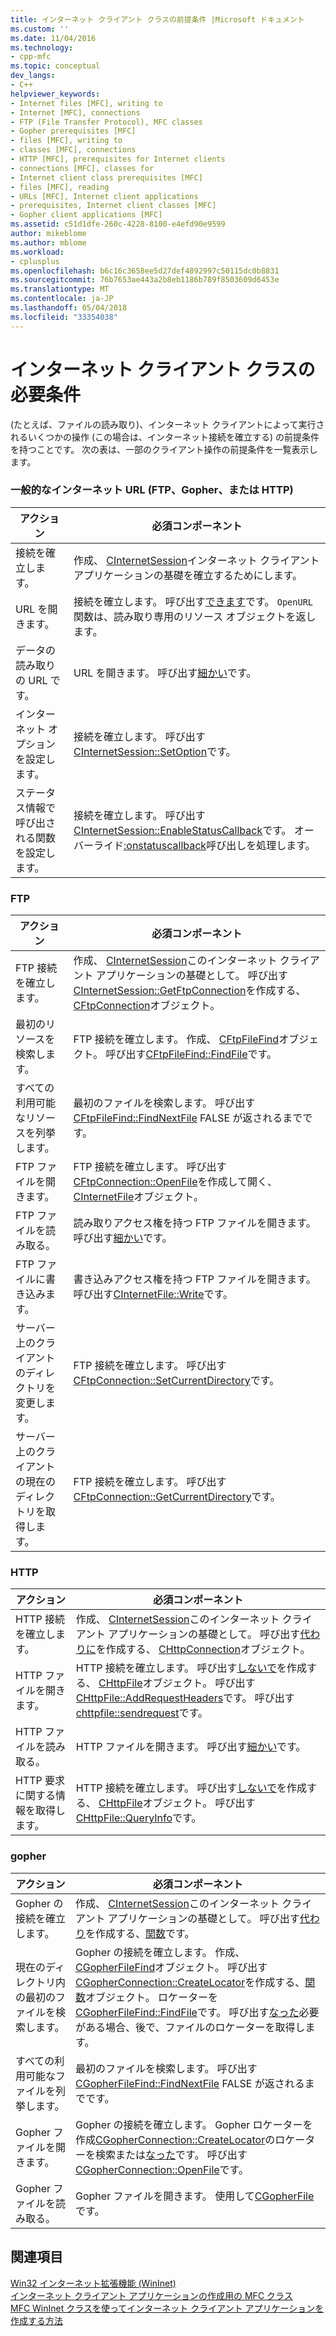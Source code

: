 ```yaml
---
title: インターネット クライアント クラスの前提条件 |Microsoft ドキュメント
ms.custom: ''
ms.date: 11/04/2016
ms.technology:
- cpp-mfc
ms.topic: conceptual
dev_langs:
- C++
helpviewer_keywords:
- Internet files [MFC], writing to
- Internet [MFC], connections
- FTP (File Transfer Protocol), MFC classes
- Gopher prerequisites [MFC]
- files [MFC], writing to
- classes [MFC], connections
- HTTP [MFC], prerequisites for Internet clients
- connections [MFC], classes for
- Internet client class prerequisites [MFC]
- files [MFC], reading
- URLs [MFC], Internet client applications
- prerequisites, Internet client classes [MFC]
- Gopher client applications [MFC]
ms.assetid: c51d1dfe-260c-4228-8100-e4efd90e9599
author: mikeblome
ms.author: mblome
ms.workload:
- cplusplus
ms.openlocfilehash: b6c16c3658ee5d27def4892997c50115dc0b8831
ms.sourcegitcommit: 76b7653ae443a2b8eb1186b789f8503609d6453e
ms.translationtype: MT
ms.contentlocale: ja-JP
ms.lasthandoff: 05/04/2018
ms.locfileid: "33354038"
---
```

# <a name="prerequisites-for-internet-client-classes"></a>インターネット クライアント クラスの必要条件
(たとえば、ファイルの読み取り)、インターネット クライアントによって実行されるいくつかの操作 (この場合は、インターネット接続を確立する) の前提条件を持つことです。 次の表は、一部のクライアント操作の前提条件を一覧表示します。  
  
### <a name="general-internet-url-ftp-gopher-or-http"></a>一般的なインターネット URL (FTP、Gopher、または HTTP)  
  
|アクション|必須コンポーネント|  
|------------|------------------|  
|接続を確立します。|作成、 [CInternetSession](../mfc/reference/cinternetsession-class.md)インターネット クライアント アプリケーションの基礎を確立するためにします。|  
|URL を開きます。|接続を確立します。 呼び出す[できます](../mfc/reference/cinternetsession-class.md#openurl)です。 `OpenURL`関数は、読み取り専用のリソース オブジェクトを返します。|  
|データの読み取りの URL です。|URL を開きます。 呼び出す[細かい](../mfc/reference/cinternetfile-class.md#read)です。|  
|インターネット オプションを設定します。|接続を確立します。 呼び出す[CInternetSession::SetOption](../mfc/reference/cinternetsession-class.md#setoption)です。|  
|ステータス情報で呼び出される関数を設定します。|接続を確立します。 呼び出す[CInternetSession::EnableStatusCallback](../mfc/reference/cinternetsession-class.md#enablestatuscallback)です。 オーバーライド[:onstatuscallback](../mfc/reference/cinternetsession-class.md#onstatuscallback)呼び出しを処理します。|  
  
### <a name="ftp"></a>FTP  
  
|アクション|必須コンポーネント|  
|------------|------------------|  
|FTP 接続を確立します。|作成、 [CInternetSession](../mfc/reference/cinternetsession-class.md)このインターネット クライアント アプリケーションの基礎として。 呼び出す[CInternetSession::GetFtpConnection](../mfc/reference/cinternetsession-class.md#getftpconnection)を作成する、 [CFtpConnection](../mfc/reference/cftpconnection-class.md)オブジェクト。|  
|最初のリソースを検索します。|FTP 接続を確立します。 作成、 [CFtpFileFind](../mfc/reference/cftpfilefind-class.md)オブジェクト。 呼び出す[CFtpFileFind::FindFile](../mfc/reference/cftpfilefind-class.md#findfile)です。|  
|すべての利用可能なリソースを列挙します。|最初のファイルを検索します。 呼び出す[CFtpFileFind::FindNextFile](../mfc/reference/cftpfilefind-class.md#findnextfile) FALSE が返されるまでです。|  
|FTP ファイルを開きます。|FTP 接続を確立します。 呼び出す[CFtpConnection::OpenFile](../mfc/reference/cftpconnection-class.md#openfile)を作成して開く、 [CInternetFile](../mfc/reference/cinternetfile-class.md)オブジェクト。|  
|FTP ファイルを読み取る。|読み取りアクセス権を持つ FTP ファイルを開きます。 呼び出す[細かい](../mfc/reference/cinternetfile-class.md#read)です。|  
|FTP ファイルに書き込みます。|書き込みアクセス権を持つ FTP ファイルを開きます。 呼び出す[CInternetFile::Write](../mfc/reference/cinternetfile-class.md#write)です。|  
|サーバー上のクライアントのディレクトリを変更します。|FTP 接続を確立します。 呼び出す[CFtpConnection::SetCurrentDirectory](../mfc/reference/cftpconnection-class.md#setcurrentdirectory)です。|  
|サーバー上のクライアントの現在のディレクトリを取得します。|FTP 接続を確立します。 呼び出す[CFtpConnection::GetCurrentDirectory](../mfc/reference/cftpconnection-class.md#getcurrentdirectory)です。|  
  
### <a name="http"></a>HTTP  
  
|アクション|必須コンポーネント|  
|------------|------------------|  
|HTTP 接続を確立します。|作成、 [CInternetSession](../mfc/reference/cinternetsession-class.md)このインターネット クライアント アプリケーションの基礎として。 呼び出す[代わりに](../mfc/reference/cinternetsession-class.md#gethttpconnection)を作成する、 [CHttpConnection](../mfc/reference/chttpconnection-class.md)オブジェクト。|  
|HTTP ファイルを開きます。|HTTP 接続を確立します。 呼び出す[しないで](../mfc/reference/chttpconnection-class.md#openrequest)を作成する、 [CHttpFile](../mfc/reference/chttpfile-class.md)オブジェクト。 呼び出す[CHttpFile::AddRequestHeaders](../mfc/reference/chttpfile-class.md#addrequestheaders)です。 呼び出す[chttpfile::sendrequest](../mfc/reference/chttpfile-class.md#sendrequest)です。|  
|HTTP ファイルを読み取る。|HTTP ファイルを開きます。 呼び出す[細かい](../mfc/reference/cinternetfile-class.md#read)です。|  
|HTTP 要求に関する情報を取得します。|HTTP 接続を確立します。 呼び出す[しないで](../mfc/reference/chttpconnection-class.md#openrequest)を作成する、 [CHttpFile](../mfc/reference/chttpfile-class.md)オブジェクト。 呼び出す[CHttpFile::QueryInfo](../mfc/reference/chttpfile-class.md#queryinfo)です。|  
  
### <a name="gopher"></a>gopher  
  
|アクション|必須コンポーネント|  
|------------|------------------|  
|Gopher の接続を確立します。|作成、 [CInternetSession](../mfc/reference/cinternetsession-class.md)このインターネット クライアント アプリケーションの基礎として。 呼び出す[代わり](../mfc/reference/cinternetsession-class.md#getgopherconnection)を作成する、[関数](../mfc/reference/cgopherconnection-class.md)です。|  
|現在のディレクトリ内の最初のファイルを検索します。|Gopher の接続を確立します。 作成、 [CGopherFileFind](../mfc/reference/cgopherfilefind-class.md)オブジェクト。 呼び出す[CGopherConnection::CreateLocator](../mfc/reference/cgopherconnection-class.md#createlocator)を作成する、[関数](../mfc/reference/cgopherlocator-class.md)オブジェクト。 ロケーターを[CGopherFileFind::FindFile](../mfc/reference/cgopherfilefind-class.md#findfile)です。 呼び出す[なった](../mfc/reference/cgopherfilefind-class.md#getlocator)必要がある場合、後で、ファイルのロケーターを取得します。|  
|すべての利用可能なファイルを列挙します。|最初のファイルを検索します。 呼び出す[CGopherFileFind::FindNextFile](../mfc/reference/cgopherfilefind-class.md#findnextfile) FALSE が返されるまでです。|  
|Gopher ファイルを開きます。|Gopher の接続を確立します。 Gopher ロケーターを作成[CGopherConnection::CreateLocator](../mfc/reference/cgopherconnection-class.md#createlocator)のロケーターを検索または[なった](../mfc/reference/cgopherfilefind-class.md#getlocator)です。 呼び出す[CGopherConnection::OpenFile](../mfc/reference/cgopherconnection-class.md#openfile)です。|  
|Gopher ファイルを読み取る。|Gopher ファイルを開きます。 使用して[CGopherFile](../mfc/reference/cgopherfile-class.md)です。|  
  
## <a name="see-also"></a>関連項目  
 [Win32 インターネット拡張機能 (WinInet)](../mfc/win32-internet-extensions-wininet.md)   
 [インターネット クライアント アプリケーションの作成用の MFC クラス](../mfc/mfc-classes-for-creating-internet-client-applications.md)   
 [MFC WinInet クラスを使ってインターネット クライアント アプリケーションを作成する方法](../mfc/writing-an-internet-client-application-using-mfc-wininet-classes.md)
